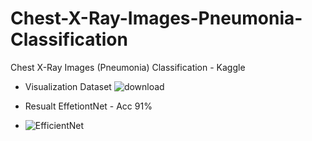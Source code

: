 # Chest-X-Ray-Images-Pneumonia-Classification
Chest X-Ray Images (Pneumonia) Classification - Kaggle 

- Visualization Dataset
![download](https://user-images.githubusercontent.com/25765644/127387117-0803227c-8137-4416-91a7-8bd988142067.png)


- Resualt EffetiontNet - Acc 91%
- ![EfficientNet](https://user-images.githubusercontent.com/25765644/127387816-ed634b96-9c61-495d-815b-9cbb65907254.png)
